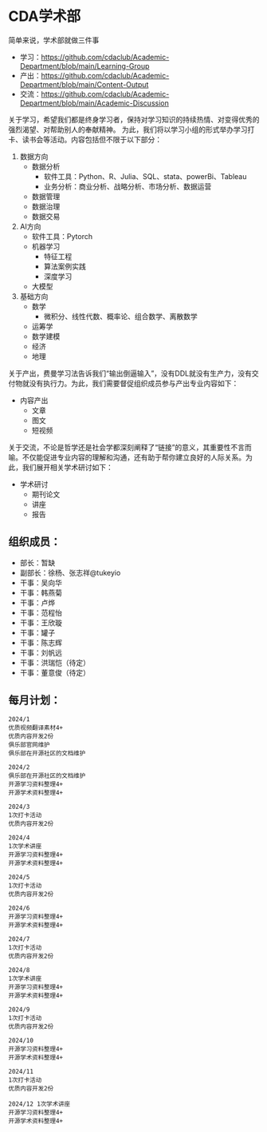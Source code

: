 # CDA学术部

简单来说，学术部就做三件事

- 学习：https://github.com/cdaclub/Academic-Department/blob/main/Learning-Group
- 产出：https://github.com/cdaclub/Academic-Department/blob/main/Content-Output
- 交流：https://github.com/cdaclub/Academic-Department/blob/main/Academic-Discussion

关于学习，希望我们都是终身学习者，保持对学习知识的持续热情、对变得优秀的强烈渴望、对帮助别人的奉献精神。
为此，我们将以学习小组的形式举办学习打卡、读书会等活动。内容包括但不限于以下部分：
1. 数据方向
   - 数据分析
		- 软件工具：Python、R、Julia、SQL、stata、powerBi、Tableau
		- 业务分析：商业分析、战略分析、市场分析、数据运营
	- 数据管理
    - 数据治理
    - 数据交易
2. AI方向
   - 软件工具：Pytorch
   - 机器学习
		- 特征工程
		- 算法案例实践
	 - 深度学习
   - 大模型
3. 基础方向
	- 数学
		- 微积分、线性代数、概率论、组合数学、离散数学
	- 运筹学
	- 数学建模
	- 经济
	- 地理

关于产出，费曼学习法告诉我们“输出倒逼输入”，没有DDL就没有生产力，没有交付物就没有执行力。为此，我们需要督促组织成员参与产出专业内容如下：
- 内容产出
  - 文章
  - 图文
  - 短视频


关于交流，不论是哲学还是社会学都深刻阐释了“链接”的意义，其重要性不言而喻。不仅能促进专业内容的理解和沟通，还有助于帮你建立良好的人际关系。为此，我们展开相关学术研讨如下：

- 学术研讨
	- 期刊论文
	- 讲座
	- 报告

## 组织成员：
- 部长：暂缺
- 副部长：徐杨、张志祥@tukeyio
- 干事：吴向华
- 干事：韩燕菊
- 干事：卢烨
- 干事：范程怡
- 干事：王欣璇
- 干事：罐子
- 干事：陈志辉
- 干事：刘帆远
- 干事：洪瑞恺（待定）
- 干事：董意俊（待定）

## 每月计划：
```
2024/1	
优质视频翻译素材4+
优质内容开发2份
俱乐部官网维护
俱乐部在开源社区的文档维护

2024/2
俱乐部在开源社区的文档维护
开源学习资料整理4+
开源学术资料整理4+

2024/3
1次打卡活动
优质内容开发2份

2024/4
1次学术讲座
开源学习资料整理4+
开源学术资料整理4+

2024/5
1次打卡活动
优质内容开发2份

2024/6
开源学习资料整理4+
开源学术资料整理4+

2024/7
1次打卡活动
优质内容开发2份

2024/8
1次学术讲座
开源学习资料整理4+
开源学术资料整理4+

2024/9
1次打卡活动
优质内容开发2份

2024/10
开源学习资料整理4+
开源学术资料整理4+

2024/11
1次打卡活动
优质内容开发2份

2024/12	1次学术讲座
开源学习资料整理4+
开源学术资料整理4+
```
